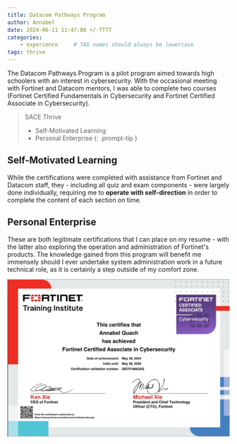 ```yaml
---
title: Datacom Pathways Program
author: Annabel
date: 2024-06-11 11:47:00 +/-TTTT
categories: 
    - experience     # TAG names should always be lowercase
tags: thrive
---
```



The Datacom Pathways Program is a pilot program aimed towards high schoolers with an interest in cybersecurity. With the occasional meeting with Fortinet and Datacom mentors, I was able to complete two courses (Fortinet Certified Fundamentals in Cybersecurity and Fortinet Certified Associate in Cybersecurity). 


> SACE Thrive 
> - Self-Motivated Learning
> - Personal Enterprise
{: .prompt-tip }

## Self-Motivated Learning

While the certifications were completed with assistance from Fortinet and Datacom staff, they - including all quiz and exam components - were largely done individually, requiring me to **operate with self-direction** in order to complete the content of each section on time.

## Personal Enterprise 

These are both legitimate certifications that I can place on my resume - with the latter also exploring the operation and administration of Fortinet's products. The knowledge gained from this program will benefit me immensely should I ever undertake system administration work in a future technical role, as it is certainly a step outside of my comfort zone.


![Fortinet Certified Associate in Cybersecurity Certificate](/assets/img/posts/pathways-fca.png)








